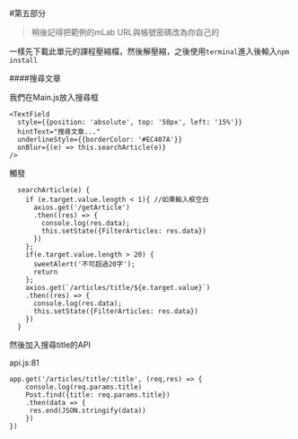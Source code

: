 #第五部分

>稍後記得把範例的mLab URL與帳號密碼改為你自己的


一樣先下載此單元的課程壓縮檔，然後解壓縮，之後使用`terminal`進入後輸入`npm install`








####搜尋文章

我們在Main.js放入搜尋框

```
<TextField
  style={{position: 'absolute', top: '50px', left: '15%'}}
  hintText="搜尋文章..."
  underlineStyle={{borderColor: '#EC407A'}}
  onBlur={(e) => this.searchArticle(e)}
/>
```

觸發
```
  searchArticle(e) {
    if (e.target.value.length < 1){ //如果輸入框空白
      axios.get('/getArticle')
      .then((res) => {
        console.log(res.data);
        this.setState({FilterArticles: res.data})
      })     
    };
    if(e.target.value.length > 20) {
      sweetAlert('不可超過20字');
      return
    }; 
    axios.get(`/articles/title/${e.target.value}`)
    .then((res) => {
      console.log(res.data);
      this.setState({FilterArticles: res.data})
    })
  }
```


然後加入搜尋title的API

api.js:81

```
app.get('/articles/title/:title', (req,res) => {
	console.log(req.params.title)
	Post.find({title: req.params.title})
	.then(data => {
  	 res.end(JSON.stringify(data))
	})
})
```